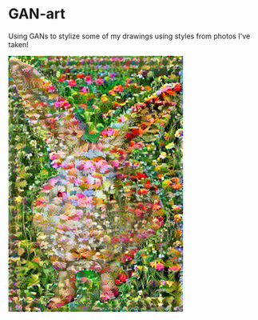 # GAN-art
Using GANs to stylize some of my drawings using styles from photos I've taken!

![alt text](https://github.com/notsamdonald/GAN-art/blob/main/flower_bun.png)
